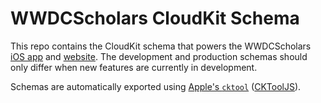 # WWDCScholars CloudKit Schema

This repo contains the CloudKit schema that powers the WWDCScholars [iOS app](https://github.com/WWDCScholars/iOS-app) and [website](https://github.com/WWDCScholars/web-app). The development and production schemas should only differ when new features are currently in development.

Schemas are automatically exported using [Apple's `cktool`](https://developer.apple.com/icloud/ck-tool/) ([CKToolJS](https://developer.apple.com/documentation/cktooljs)).
